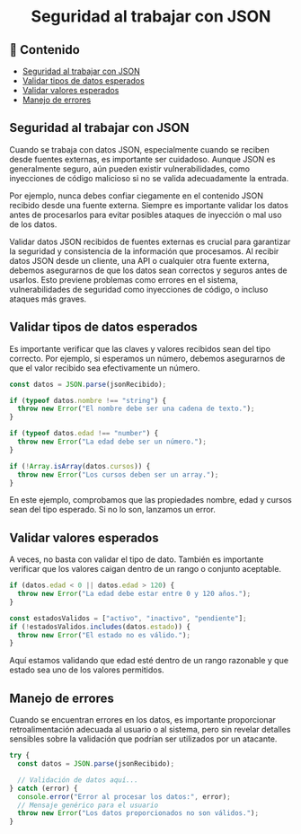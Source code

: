 <h1 align='center'>Seguridad al trabajar con JSON</h1>

<h2>📑 Contenido</h2>

- [Seguridad al trabajar con JSON](#seguridad-al-trabajar-con-json)
- [Validar tipos de datos esperados](#validar-tipos-de-datos-esperados)
- [Validar valores esperados](#validar-valores-esperados)
- [Manejo de errores](#manejo-de-errores)

## Seguridad al trabajar con JSON

Cuando se trabaja con datos JSON, especialmente cuando se reciben desde fuentes externas, es importante ser cuidadoso. Aunque JSON es generalmente seguro, aún pueden existir vulnerabilidades, como inyecciones de código malicioso si no se valida adecuadamente la entrada.

Por ejemplo, nunca debes confiar ciegamente en el contenido JSON recibido desde una fuente externa. Siempre es importante validar los datos antes de procesarlos para evitar posibles ataques de inyección o mal uso de los datos.

Validar datos JSON recibidos de fuentes externas es crucial para garantizar la seguridad y consistencia de la información que procesamos. Al recibir datos JSON desde un cliente, una API o cualquier otra fuente externa, debemos asegurarnos de que los datos sean correctos y seguros antes de usarlos. Esto previene problemas como errores en el sistema, vulnerabilidades de seguridad como inyecciones de código, o incluso ataques más graves.

## Validar tipos de datos esperados

Es importante verificar que las claves y valores recibidos sean del tipo correcto. Por ejemplo, si esperamos un número, debemos asegurarnos de que el valor recibido sea efectivamente un número.

```js
const datos = JSON.parse(jsonRecibido);

if (typeof datos.nombre !== "string") {
  throw new Error("El nombre debe ser una cadena de texto.");
}

if (typeof datos.edad !== "number") {
  throw new Error("La edad debe ser un número.");
}

if (!Array.isArray(datos.cursos)) {
  throw new Error("Los cursos deben ser un array.");
}
```

En este ejemplo, comprobamos que las propiedades nombre, edad y cursos sean del tipo esperado. Si no lo son, lanzamos un error.

## Validar valores esperados

A veces, no basta con validar el tipo de dato. También es importante verificar que los valores caigan dentro de un rango o conjunto aceptable.

```js
if (datos.edad < 0 || datos.edad > 120) {
  throw new Error("La edad debe estar entre 0 y 120 años.");
}

const estadosValidos = ["activo", "inactivo", "pendiente"];
if (!estadosValidos.includes(datos.estado)) {
  throw new Error("El estado no es válido.");
}
```

Aquí estamos validando que edad esté dentro de un rango razonable y que estado sea uno de los valores permitidos.

## Manejo de errores

Cuando se encuentran errores en los datos, es importante proporcionar retroalimentación adecuada al usuario o al sistema, pero sin revelar detalles sensibles sobre la validación que podrían ser utilizados por un atacante.

```js
try {
  const datos = JSON.parse(jsonRecibido);

  // Validación de datos aquí...
} catch (error) {
  console.error("Error al procesar los datos:", error);
  // Mensaje genérico para el usuario
  throw new Error("Los datos proporcionados no son válidos.");
}
```
